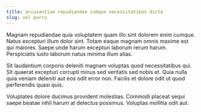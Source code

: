 ```yaml
---
title: accusantium repudiandae cumque necessitatibus dicta
slug: vel porro
---
```


Magnam repudiandae quia voluptatem quam illo sint dolorem enim cumque. Natus excepturi illum dolor sint. Totam eaque magnam omnis maxime est qui maiores. Saepe unde harum excepturi laborum rerum harum. Perspiciatis iusto laborum natus minima illum alias.

Sit laudantium corporis deleniti magnam voluptas quod necessitatibus qui. Sit quaerat excepturi corrupti minus sed veritatis sed nobis et. Quia nulla quia veniam deleniti aut eos odit error non. Facilis et dolore odit ut quod perferendis quasi quis.

Voluptates dolore ducimus provident molestias. Commodi placeat sequi saepe beatae nihil harum at delectus possimus. Voluptas mollitia odit aut.
